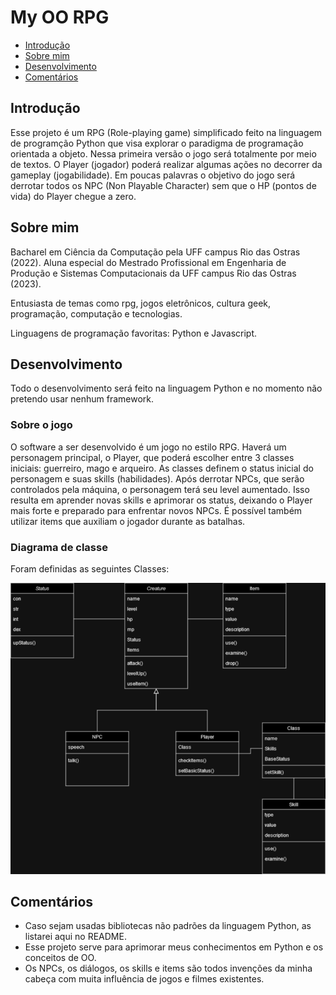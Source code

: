 # My OO RPG

- [Introdução](#introdução)
- [Sobre mim](#sobre-mim)
- [Desenvolvimento](#desenvolvimento)
- [Comentários](#comentários)

## Introdução
Esse projeto é um RPG (Role-playing game) simplificado feito na linguagem de programção Python que visa explorar o paradigma de programação orientada a objeto. Nessa primeira versão o jogo será totalmente por meio de textos. O Player (jogador) poderá realizar algumas ações no decorrer da gameplay (jogabilidade). Em poucas palavras o objetivo do jogo será derrotar todos os NPC (Non Playable Character) sem que o HP (pontos de vida) do Player chegue a zero.

## Sobre mim
Bacharel em Ciência da Computação pela UFF campus Rio das Ostras (2022). Aluna especial do Mestrado Profissional em Engenharia de Produção e Sistemas Computacionais da UFF campus Rio das Ostras (2023).

Entusiasta de temas como rpg, jogos eletrônicos, cultura geek, programação, computação e tecnologias.

Linguagens de programação favoritas: Python e Javascript.

## Desenvolvimento
Todo o desenvolvimento será feito na linguagem Python e no momento não pretendo usar nenhum framework.

### Sobre o jogo
O software a ser desenvolvido é um jogo no estilo RPG. Haverá um personagem principal, o Player, que poderá escolher entre 3 classes iniciais: guerreiro, mago e arqueiro. As classes definem o status inicial do personagem e suas skills (habilidades). Após derrotar NPCs, que serão controlados pela máquina, o personagem terá seu level aumentado. Isso resulta em aprender novas skills e aprimorar os status, deixando o Player mais forte e preparado para enfrentar novos NPCs. É possível também utilizar items que auxiliam o jogador durante as batalhas.

### Diagrama de classe
Foram definidas as seguintes Classes:
  
![diagrama-de-classes](https://github.com/thalessahd/mesc/blob/main/Extra/my_oo_rpg/doc/My_OO_RPG.drawio.png)


## Comentários
- Caso sejam usadas bibliotecas não padrões da linguagem Python, as listarei aqui no README.
- Esse projeto serve para aprimorar meus conhecimentos em Python e os conceitos de OO.
- Os NPCs, os diálogos, os skills e items são todos invenções da minha cabeça com muita influência de jogos e filmes existentes.